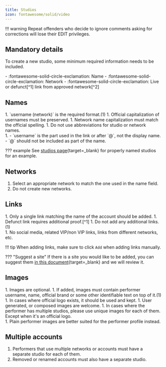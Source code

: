 ```yaml
---
title: Studios
icon: fontawesome/solid/video
---
```


!!! warning
    Repeat offenders who decide to ignore comments asking for corrections will lose their EDIT privileges.

## Mandatory details

To create a new studio, some minimum required information needs to be included. 

<div class="annotate" markdown>
- :fontawesome-solid-circle-exclamation: Name
- :fontawesome-solid-circle-exclamation: Network
- :fontawesome-solid-circle-exclamation: Live or defunct[^1] link from approved network[^2]
</div>

## Names

<div class="annotate" markdown>
1. `username (network)` is the required format.(1)
1. Official capitalization of usernames must be preserved.
1. Network name capitalization must match the official spelling.
1. Do not use abbreviations for studio or network names.
</div>
1.  - `username` is the part used in the link or after `@`, not the display name. 
    - `@` should not be included as part of the name.

??? example
    See [studios page](https://fansdb.cc/studios){target=_blank} for properly named studios for an example.

## Networks
1. Select an appropriate network to match the one used in the name field.
1. Do not create new networks. 

## Links

<div class="annotate" markdown>
1. Only a single link matching the name of the account should be added.
1. Defunct link requires additional proof.[^1] 
1. Do not add any additional links.(1)
</div>
1.  No social media, related VIP/non VIP links, links from different networks, etc. 

!!! tip
    When adding links, make sure to click `Add` when adding links manually. 

??? "Suggest a site"
    If there is a site you would like to be added, you can suggest them [in this document](https://cryptpad.fr/sheet/#/2/sheet/edit/6DWaSIONfZN4Ty0S2+nEpT6q/){target=_blank} and we will review it.

## Images

<div class="annotate" markdown>
1. Images are optional. 
1. If added, images must contain performer username, name, official brand or some other identifiable text on top of it.(1)
1. In cases where official logo exists, it should be used and kept. 
1. User generated, or composed images are welcome.
1. In cases where the performer has multiple studios, please use unique images for each of them. Except when it's an official logo. 
</div>
1.  Plain performer images are better suited for the performer profile instead. 

## Multiple accounts

1. Performers that use multiple networks or accounts must have a separate studio for each of them.
1. Removed or renamed accounts must also have a separate studio.

[^1]: Defunct links can be added, but they require additional proof. Such proof can be a screenshot of watermarked content, social media link to a post or profile where the performer themselves promoting their account or a working archived copies of their account page (e.g. archive.org).
[^2]: See [Networks](/networks) for full list of approved networks. 

